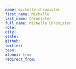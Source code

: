```yaml
---
name: michelle-chronister
first_name: Michelle
last_name: Chronister
full_name: Michelle Chronister
role: 
city: 
state: 
github: 
twitter: 
team: 
alumni: true
redirect_from: 
---
```

